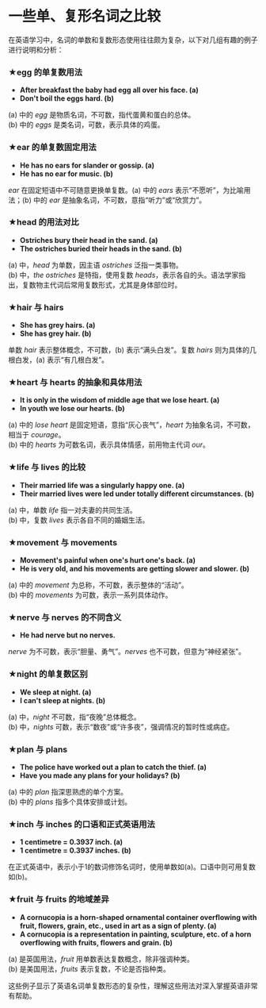 # 一些单、复形名词之比较

在英语学习中，名词的单数和复数形态使用往往颇为复杂，以下对几组有趣的例子进行说明和分析：

### ★**egg 的单复数用法**

* **After breakfast the baby had egg all over his face. (a)**
* **Don't boil the eggs hard. (b)**

(a) 中的 _egg_ 是物质名词，不可数，指代蛋黄和蛋白的总体。\
(b) 中的 _eggs_ 是类名词，可数，表示具体的鸡蛋。

### ★**ear 的单复数固定用法**

* **He has no ears for slander or gossip. (a)**
* **He has no ear for music. (b)**

_ear_ 在固定短语中不可随意更换单复数。(a) 中的 _ears_ 表示“不愿听”，为比喻用法；(b) 中的 _ear_ 是抽象名词，不可数，意指“听力”或“欣赏力”。

### ★**head 的用法对比**

* **Ostriches bury their head in the sand. (a)**
* **The ostriches buried their heads in the sand. (b)**

(a) 中，_head_ 为单数，因主语 _ostriches_ 泛指一类事物。\
(b) 中，_the ostriches_ 是特指，使用复数 _heads_，表示各自的头。语法学家指出，复数物主代词后常用复数形式，尤其是身体部位时。

### ★**hair 与 hairs**

* **She has grey hairs. (a)**
* **She has grey hair. (b)**

单数 _hair_ 表示整体概念，不可数，(b) 表示“满头白发”。复数 _hairs_ 则为具体的几根白发，(a) 表示“有几根白发”。

### ★**heart 与 hearts 的抽象和具体用法**

* **It is only in the wisdom of middle age that we lose heart. (a)**
* **In youth we lose our hearts. (b)**

(a) 中的 _lose heart_ 是固定短语，意指“灰心丧气”，_heart_ 为抽象名词，不可数，相当于 _courage_。\
(b) 中的 _hearts_ 为可数名词，表示具体情感，前用物主代词 _our_。

### ★**life 与 lives 的比较**

* **Their married life was a singularly happy one. (a)**
* **Their married lives were led under totally different circumstances. (b)**

(a) 中，单数 _life_ 指一对夫妻的共同生活。\
(b) 中，复数 _lives_ 表示各自不同的婚姻生活。

### ★**movement 与 movements**

* **Movement's painful when one's hurt one's back. (a)**
* **He is very old, and his movements are getting slower and slower. (b)**

(a) 中的 _movement_ 为总称，不可数，表示整体的“活动”。\
(b) 中的 _movements_ 为可数，表示一系列具体动作。

### ★**nerve 与 nerves 的不同含义**

* **He had nerve but no nerves.**

_nerve_ 为不可数，表示“胆量、勇气”。_nerves_ 也不可数，但意为“神经紧张”。

### ★**night 的单复数区别**

* **We sleep at night. (a)**
* **I can't sleep at nights. (b)**

(a) 中，_night_ 不可数，指“夜晚”总体概念。\
(b) 中，_nights_ 可数，表示“数夜”或“许多夜”，强调情况的暂时性或病症。

### ★**plan 与 plans**

* **The police have worked out a plan to catch the thief. (a)**
* **Have you made any plans for your holidays? (b)**

(a) 中的 _plan_ 指深思熟虑的单个方案。\
(b) 中的 _plans_ 指多个具体安排或计划。

### ★**inch 与 inches 的口语和正式英语用法**

* **1 centimetre = 0.3937 inch. (a)**
* **1 centimetre = 0.3937 inches. (b)**

在正式英语中，表示小于1的数词修饰名词时，使用单数如(a)。口语中则可用复数如(b)。

### ★**fruit 与 fruits 的地域差异**

* **A cornucopia is a horn-shaped ornamental container overflowing with fruit, flowers, grain, etc., used in art as a sign of plenty. (a)**
* **A cornucopia is a representation in painting, sculpture, etc. of a horn overflowing with fruits, flowers and grain. (b)**

(a) 是英国用法，_fruit_ 用单数表达复数概念，除非强调种类。\
(b) 是美国用法，_fruits_ 表示复数，不论是否指种类。

这些例子显示了英语名词单复数形态的复杂性，理解这些用法对深入掌握英语非常有帮助。
